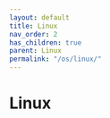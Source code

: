 ```yaml
---
layout: default
title: Linux
nav_order: 2
has_children: true
parent: Linux
permalink: "/os/linux/"
---
```


# Linux
